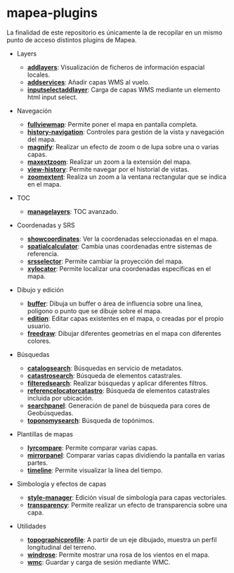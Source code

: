 # mapea-plugins

La finalidad de este repositorio es únicamente la de recopilar en un mismo punto de acceso distintos plugins de Mapea. 

* Layers 
  * [**addlayers**](https://github.com/sigcorporativo-ja/addlayers/tree/master): Visualización de ficheros de información espacial locales. 
  * [**addservices**](https://github.com/sigcorporativo-ja/addservices/tree/master): Añadir capas WMS al vuelo.
  * [**inputselectaddlayer**](https://github.com/emiliopardo/inputselectaddlayer/tree/master): Carga de capas WMS mediante un elemento html input select.

* Navegación
  * [**fullviewmap**](https://github.com/sigcorporativo-ja/fullviewmap/tree/master): Permite poner el mapa en pantalla completa.
  * [**history-navigation**](https://github.com/sigcorporativo-ja/history-navigation/tree/master): Controles para gestión de la vista y navegación del mapa.
  * [**magnify**](https://github.com/sigcorporativo-ja/magnify/tree/master): Realizar un efecto de zoom o de lupa sobre una o varias capas.
  * [**maxextzoom**](https://github.com/sigcorporativo-ja/maxextzoom/tree/master): Realizar un zoom a la extensión del mapa.
  * [**view-history**](https://github.com/sigcorporativo-ja/view-history/tree/master): Permite navegar por el historial de vistas.
  * [**zoomextent**](https://github.com/sigcorporativo-ja/zoomextent/tree/master): Realiza un zoom a la ventana rectangular que se indica en el mapa.

* TOC
  * [**managelayers**](https://github.com/sigcorporativo-ja/managelayers/tree/master): TOC avanzado.  

* Coordenadas y SRS
  * [**showcoordinates**](https://github.com/sigcorporativo-ja/showcoordinates/tree/master): Ver la coordenadas seleccionadas en el mapa.
  * [**spatialcalculator**](https://github.com/sigcorporativo-ja/spatialcalculator/tree/master): Cambia unas coordenadas entre sistemas de referencia.
  * [**srsselector**](https://github.com/sigcorporativo-ja/srsselector/tree/master): Permite cambiar la proyección del mapa.
  * [**xylocator**](https://github.com/sigcorporativo-ja/xylocator/tree/master): Permite localizar una coordenadas especificas en el mapa.

* Dibujo y edición
  * [**buffer**](https://github.com/sigcorporativo-ja/buffer/tree/master): Dibuja un buffer o área de influencia sobre una linea, polígono o punto que se dibuje sobre el mapa.
  * [**edition**](https://github.com/sigcorporativo-ja/edition/tree/master): Editar capas existentes en el mapa, o creadas por el propio usuario.
  * [**freedraw**](https://github.com/sigcorporativo-ja/freedraw/tree/master): Dibujar diferentes geometrías en el mapa con diferentes colores.

* Búsquedas
  * [**catalogsearch**](https://github.com/sigcorporativo-ja/catalogsearch/tree/master): Búsquedas en servicio de metadatos.
  * [**catastrosearch**](https://github.com/sigcorporativo-ja/catastrosearch/tree/master): Búsqueda de elementos catastrales.
  * [**filteredsearch**](https://github.com/sigcorporativo-ja/filteredsearch/tree/master): Realizar búsquedas y aplicar diferentes filtros.
  * [**referencelocatorcatastro**](https://github.com/sigcorporativo-ja/referencelocatorcatastro/tree/master): Búsqueda de elementos catastrales incluida por ubicación.
  * [**searchpanel**](https://github.com/emiliopardo/searchpanel/tree/master): Generación de panel de búsqueda para cores de Geobúsquedas.
  * [**toponomysearch**](https://github.com/sigcorporativo-ja/toponomysearch/tree/main): Búsqueda de topónimos.

* Plantillas de mapas
  * [**lyrcompare**](https://github.com/sigcorporativo-ja/lyrcompare/tree/master): Permite comparar varias capas.
  * [**mirrorpanel**](https://github.com/sigcorporativo-ja/mirrorpanel/tree/master): Comparar varias capas dividiendo la pantalla en varias partes.
  * [**timeline**](https://github.com/sigcorporativo-ja/timeline/tree/master): Permite visualizar la línea del tiempo.

* Simbología y efectos de capas
  * [**style-manager**](https://github.com/sigcorporativo-ja/style-manager/tree/master): Edición visual de simbología para capas vectoriales.
  * [**transparency**](https://github.com/sigcorporativo-ja/transparency/tree/master): Permite realizar un efecto de transparencia sobre una capa.

* Utilidades
  * [**topographicprofile**](https://github.com/sigcorporativo-ja/topographicprofile/tree/master): A partir de un eje dibujado, muestra un perfil longitudinal del terreno.
  * [**windrose**](https://github.com/sigcorporativo-ja/windrose/tree/master): Permite mostrar una rosa de los vientos en el mapa.
  * [**wmc**](https://github.com/sigcorporativo-ja/wmc/tree/master): Guardar y carga de sesión mediante WMC.

